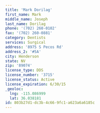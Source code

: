 ```yaml
---
title: 'Mark Dorilag'
first_name: Mark
middle_name: Joseph
last_name: Dorilag
phone: '(702) 260-0102'
fax: '(702) 260-0881'
category: Dentists
services: Surgical
address: '8975 S Pecos Rd'
address_2: '#5A'
city: Henderson
state: NV
zip: '89074'
license_type: DDS
license_number: '3715'
license_status: Active
license_expiration: 6/30/15
_geoloc:
  lng: -115.086999
  lat: 36.038181
id: 803b27d1-dc3b-4c66-9fc1-a623a6a6185c
---
```

